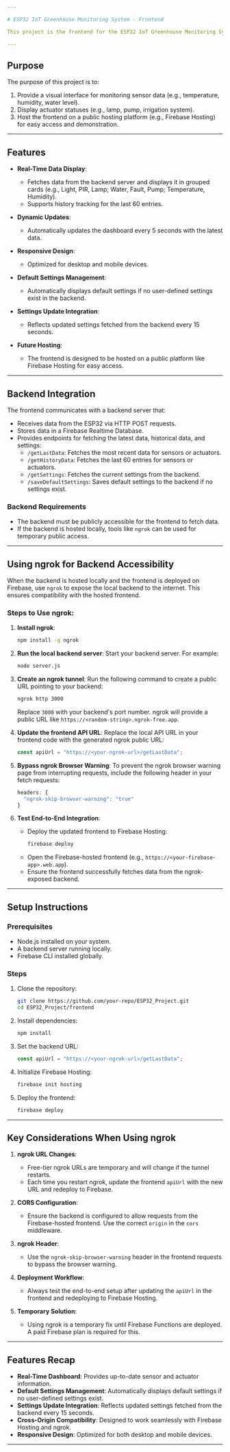 ```yaml
---

# ESP32 IoT Greenhouse Monitoring System - Frontend

This project is the frontend for the ESP32 IoT Greenhouse Monitoring System. It is designed to display real-time data from sensors and actuators, providing a user-friendly interface for monitoring and controlling the greenhouse environment. The frontend interacts with a backend server to fetch and display data.

---
```


## Purpose

The purpose of this project is to:
1. Provide a visual interface for monitoring sensor data (e.g., temperature, humidity, water level).
2. Display actuator statuses (e.g., lamp, pump, irrigation system).
3. Host the frontend on a public hosting platform (e.g., Firebase Hosting) for easy access and demonstration.

---

## Features

- **Real-Time Data Display**:
  - Fetches data from the backend server and displays it in grouped cards (e.g., Light, PIR, Lamp; Water, Fault, Pump; Temperature, Humidity).
  - Supports history tracking for the last 60 entries.

- **Dynamic Updates**:
  - Automatically updates the dashboard every 5 seconds with the latest data.

- **Responsive Design**:
  - Optimized for desktop and mobile devices.

- **Default Settings Management**:
  - Automatically displays default settings if no user-defined settings exist in the backend.

- **Settings Update Integration**:
  - Reflects updated settings fetched from the backend every 15 seconds.

- **Future Hosting**:
  - The frontend is designed to be hosted on a public platform like Firebase Hosting for easy access.

---

## Backend Integration

The frontend communicates with a backend server that:
- Receives data from the ESP32 via HTTP POST requests.
- Stores data in a Firebase Realtime Database.
- Provides endpoints for fetching the latest data, historical data, and settings:
  - `/getLastData`: Fetches the most recent data for sensors or actuators.
  - `/getHistoryData`: Fetches the last 60 entries for sensors or actuators.
  - `/getSettings`: Fetches the current settings from the backend.
  - `/saveDefaultSettings`: Saves default settings to the backend if no settings exist.

### Backend Requirements
- The backend must be publicly accessible for the frontend to fetch data.
- If the backend is hosted locally, tools like `ngrok` can be used for temporary public access.

---

## Using ngrok for Backend Accessibility

When the backend is hosted locally and the frontend is deployed on Firebase, use `ngrok` to expose the local backend to the internet. 
This ensures compatibility with the hosted frontend.

### Steps to Use ngrok:
1. **Install ngrok**:
   ```bash
   npm install -g ngrok
   ```

2. **Run the local backend server**:
   Start your backend server. For example:
   ```bash
   node server.js
   ```

3. **Create an ngrok tunnel**:
   Run the following command to create a public URL pointing to your backend:
   ```bash
   ngrok http 3000
   ```
   Replace `3000` with your backend's port number. ngrok will provide a public URL like `https://<random-string>.ngrok-free.app`.

4. **Update the frontend API URL**:
   Replace the local API URL in your frontend code with the generated ngrok public URL:
   ```javascript
   const apiUrl = "https://<your-ngrok-url>/getLastData";
   ```

5. **Bypass ngrok Browser Warning**:
   To prevent the ngrok browser warning page from interrupting requests, include the following header in your fetch requests:
   ```javascript
   headers: {
     "ngrok-skip-browser-warning": "true"
   }
   ```

6. **Test End-to-End Integration**:
   - Deploy the updated frontend to Firebase Hosting:
     ```bash
     firebase deploy
     ```
   - Open the Firebase-hosted frontend (e.g., `https://<your-firebase-app>.web.app`).
   - Ensure the frontend successfully fetches data from the ngrok-exposed backend.

---

## Setup Instructions

### Prerequisites
- Node.js installed on your system.
- A backend server running locally.
- Firebase CLI installed globally.

### Steps
1. Clone the repository:
   ```bash
   git clone https://github.com/your-repo/ESP32_Project.git
   cd ESP32_Project/frontend
   ```

2. Install dependencies:
   ```bash
   npm install
   ```

3. Set the backend URL:
   ```javascript
   const apiUrl = "https://<your-ngrok-url>/getLastData";
   ```

4. Initialize Firebase Hosting:
   ```bash
   firebase init hosting
   ```

5. Deploy the frontend:
   ```bash
   firebase deploy
   ```

---

## Key Considerations When Using ngrok
1. **ngrok URL Changes**:
   - Free-tier ngrok URLs are temporary and will change if the tunnel restarts.
   - Each time you restart ngrok, update the frontend `apiUrl` with the new URL and redeploy to Firebase.

2. **CORS Configuration**:
   - Ensure the backend is configured to allow requests from the Firebase-hosted frontend. Use the correct `origin` in the `cors` middleware.

3. **ngrok Header**:
   - Use the `ngrok-skip-browser-warning` header in the frontend requests to bypass the browser warning.

4. **Deployment Workflow**:
   - Always test the end-to-end setup after updating the `apiUrl` in the frontend and redeploying to Firebase Hosting.

5. **Temporary Solution**:
   - Using ngrok is a temporary fix until Firebase Functions are deployed. A paid Firebase plan is required for this.

---

## Features Recap

- **Real-Time Dashboard**: Provides up-to-date sensor and actuator information.
- **Default Settings Management**: Automatically displays default settings if no user-defined settings exist.
- **Settings Update Integration**: Reflects updated settings fetched from the backend every 15 seconds.
- **Cross-Origin Compatibility**: Designed to work seamlessly with Firebase Hosting and ngrok.
- **Responsive Design**: Optimized for both desktop and mobile devices.

---